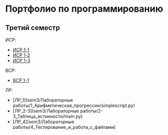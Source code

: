 # Портфолио по программированию

## Третий семестр 
ИСР:
* [ИСР 1-1](sem3/1/ИСР/task1.docx)
* [ИСР 1-2](sem3/1/ИСР/task2.py)
* [ИСР 1-3](sem3/1/ИСР/task3.py)


ВСР:
* [ВСР 1-1](sem3/1/ВСР/task1.pdf)


ЛР:
* [ЛР_1](sem3/Лабораторные работы/1_Арифметическая_прогрессии/simplescript.py)
* [ЛР_2-3](sem3/Лабораторные работы/2-3_Таблица_истинности/main.py)
* [ЛР_4](sem3/Лабораторные работы/4_Тестирование_и_работа_с_файлами)

